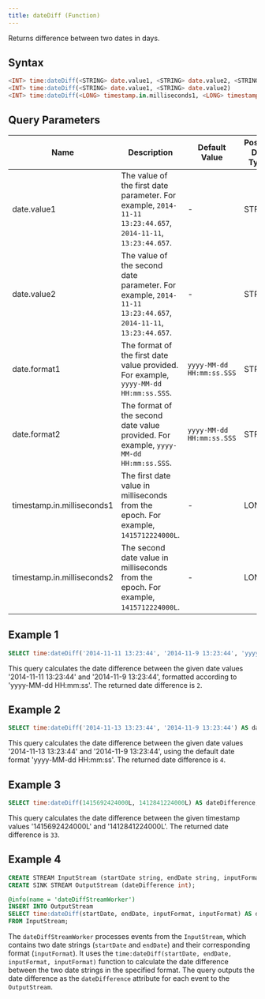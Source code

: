```yaml
---
title: dateDiff (Function)
---
```


Returns difference between two dates in days.

## Syntax

```sql
<INT> time:dateDiff(<STRING> date.value1, <STRING> date.value2, <STRING> date.format1, <STRING> date.format2)
<INT> time:dateDiff(<STRING> date.value1, <STRING> date.value2)
<INT> time:dateDiff(<LONG> timestamp.in.milliseconds1, <LONG> timestamp.in.milliseconds2)
```

## Query Parameters

| Name   | Description  | Default Value | Possible Data Types | Optional | Dynamic |
|--------|--------------|---------------|---------------------|----------|---------|
| date.value1  | The value of the first date parameter. For example, `2014-11-11 13:23:44.657`, `2014-11-11`, `13:23:44.657`.   | -     | STRING| Yes      | Yes     |
| date.value2  | The value of the second date parameter. For example, `2014-11-11 13:23:44.657`, `2014-11-11`, `13:23:44.657`. | -    | STRING| Yes      | Yes     |
| date.format1 | The format of the first date value provided. For example, `yyyy-MM-dd HH:mm:ss.SSS`.   | `yyyy-MM-dd HH:mm:ss.SSS` | STRING| Yes      | Yes     |
| date.format2 | The format of the second date value provided. For example, `yyyy-MM-dd HH:mm:ss.SSS`.   | `yyyy-MM-dd HH:mm:ss.SSS` | STRING| Yes      | Yes     |
| timestamp.in.milliseconds1 | The first date value in milliseconds from the epoch. For example, `1415712224000L`.| -   | LONG  | Yes      | Yes     |
| timestamp.in.milliseconds2 | The second date value in milliseconds from the epoch. For example, `1415712224000L`.    | -            | LONG  | Yes      | Yes     |

## Example 1

```sql
SELECT time:dateDiff('2014-11-11 13:23:44', '2014-11-9 13:23:44', 'yyyy-MM-dd HH:mm:ss', 'yyyy-MM-dd HH:mm:ss') AS dateDifference;
```

This query calculates the date difference between the given date values '2014-11-11 13:23:44' and '2014-11-9 13:23:44', formatted according to 'yyyy-MM-dd HH:mm:ss'. The returned date difference is `2`.

## Example 2

```sql
SELECT time:dateDiff('2014-11-13 13:23:44', '2014-11-9 13:23:44') AS dateDifference;
```

This query calculates the date difference between the given date values '2014-11-13 13:23:44' and '2014-11-9 13:23:44', using the default date format 'yyyy-MM-dd HH:mm:ss'. The returned date difference is `4`.

## Example 3

```sql
SELECT time:dateDiff(1415692424000L, 1412841224000L) AS dateDifference;
```

This query calculates the date difference between the given timestamp values '1415692424000L' and '1412841224000L'. The returned date difference is `33`.

## Example 4

```sql
CREATE STREAM InputStream (startDate string, endDate string, inputFormat string);
CREATE SINK STREAM OutputStream (dateDifference int);

@info(name = 'dateDiffStreamWorker')
INSERT INTO OutputStream
SELECT time:dateDiff(startDate, endDate, inputFormat, inputFormat) AS dateDifference
FROM InputStream;
```

The `dateDiffStreamWorker` processes events from the `InputStream`, which contains two date strings (`startDate` and `endDate`) and their corresponding format (`inputFormat`). It uses the `time:dateDiff(startDate, endDate, inputFormat, inputFormat)` function to calculate the date difference between the two date strings in the specified format. The query outputs the date difference as the `dateDifference` attribute for each event to the `OutputStream`.
